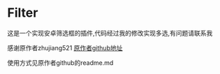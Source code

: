 # Filter
这是一个实现安卓筛选框的插件,代码经过我的修改实现多选,有问题请联系我

感谢原作者zhujiang521 [原作者github地址](https://github.com/zhujiang521/Filter)

使用方式见原作者github的readme.md


